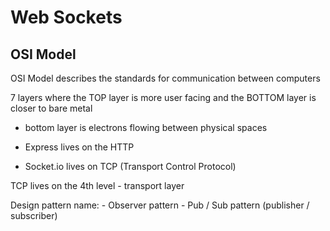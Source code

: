 # Web Sockets

## OSI Model

OSI Model describes the standards for communication between computers

7 layers where the TOP layer is more user facing and the BOTTOM layer is closer to bare metal

- bottom layer is electrons flowing between physical spaces

- Express lives on the HTTP

- Socket.io lives on TCP (Transport Control Protocol)

TCP lives on the 4th level - transport layer

Design pattern name:
    - Observer pattern
    - Pub / Sub pattern (publisher / subscriber)

